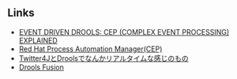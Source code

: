 ## Links

- [EVENT DRIVEN DROOLS: CEP (COMPLEX EVENT PROCESSING) EXPLAINED](https://blog.kie.org/2021/10/event-driven-drools-cep-complex-event-processing-explained.html)
- [Red Hat Process Automation Manager(CEP)](https://access.redhat.com/documentation/ja-jp/red_hat_process_automation_manager/7.4/html/decision_engine_in_red_hat_process_automation_manager/cep-con_decision-engine)
- [Twitter4JとDroolsでなんかリアルタイムな感じのもの](https://tokobayashi.hatenablog.com/entry/20111113/p1)
- [Drools Fusion](https://docs.jboss.org/drools/release/5.3.0.Final/drools-fusion-docs/html_single/)





